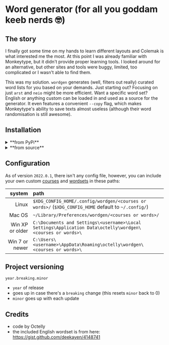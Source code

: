 # Word generator (for all you goddam keeb nerds 🤓)

## The story

I finally got some time on my hands to learn different layouts and Colemak is what interested me the most. At this point I was already familiar with Monkeytype, but it didn't provide proper learning tools. I looked around for an alternative, but other sites and tools were buggy, limited, too complicated or I wasn't able to find them.

This was my solution. `wordgen` generates (well, filters out really) curated word lists for you based on your demands. Just starting out? Focusing on just `arst` and `neio` might be more efficient. Want a specific word set? English or anything custom can be loaded in and used as a source for the generator. It even features a convenient `--copy` flag, which makes Monkeytype's ability to save texts almost useless (although their word randomisation is still awesome).

## Installation

<details>
  <summary>**from PyPi**</summary>

  - *nix: `pipx install wordgen` or `python3 -m pip install wordgen`
  - Win: `pipx install wordgen` or `python -m pip install wordgen`
 
  > **Note**: May differ based on your installation
</details>

<details>
  <summary>**from source**</summary>

  If you want to do this, you can probably figure it out. If you can't, give me some time and I'll eventually rewrite this section to be more useful. (or someone can make a pr)
</details>

## Configuration

As of version `2022.0.1`, there isn't any config file, however, you can include your own custom [courses](src/wordgen/data/courses) and [wordsets](src/wordgen/data/words) in these paths:

|          system | path                                                                                                       |
|            ---: | :---                                                                                                       |
|           Linux | `$XDG_CONFIG_HOME/.config/wordgen/<courses or words>/` (`$XDG_CONFIG_HOME` default to `~/.config/`)        |
|          Mac OS | `~/Library/Preferences/wordgen/<courses or words>/`                                                        |
| Win XP or older | `C:\Documents and Settings\<username>\Local Settings\Application Data\octelly\wordgen\<courses or words>\` |
|  Win 7 or newer | `C:\Users\<username>\AppData\Roaming\octelly\wordgen\<courses or words>\`                                  |

## Project versioning

`year.breaking.minor`

- `year` of release
- goes up in case there's a `breaking` change (this resets `minor` back to 0)
- `minor` goes up with each update

## Credits

- code by Octelly
- the included English wordset is from here: https://gist.github.com/deekayen/4148741 
